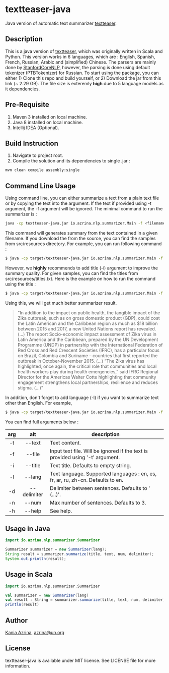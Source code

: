 # textteaser-java
Java version of automatic text summarizer [textteaser](https://github.com/DataTeaser/textteaser).

## Description
This is a java version of [textteaser](https://github.com/DataTeaser/textteaser), which was originally written in Scala and Python. This version works in 6 languages, which are : English, Spanish, French, Russian, Arabic and (simplified) Chinese. The parsers are mainly done by [StanfordCoreNLP](https://stanfordnlp.github.io/CoreNLP/), however, the parsing is done using default tokenizer (PTBTokenizer) for Russian.
To start using the package, you can either 1) Clone this repo and build yourself, or 2) Download the jar from this link (~ 2.29 GB). The file size is exteremly **high** due to 5 language models as it dependencies.


## Pre-Requisite
1. Maven 3 installed on local machine.
2. Java 8 installed on local machine.
3. Intellij IDEA (Optional).


## Build Instruction
1. Navigate to project root.
2. Compile the solution and its dependencies to single .jar :
```bash
mvn clean compile assembly:single
```


## Command Line Usage
Using command line, you can either summarize a text from a plain text file or by copying the text into the argument. If the text if provided using -t argument, the -f argument will be ignored. The minimal command to run the summarizer is :
```bash
java -cp textteaser-java.jar io.azrina.nlp.summarizer.Main -f <filename>
```
This command will generates summary from the text contained in a given filename. If you download the from the source, you can find the samples from src/resources directory. For example, you can run following command :
```bash
$ java -cp target/textteaser-java.jar io.azrina.nlp.summarizer.Main -f src/resources/sample-en.txt
```
However, we **highly** recommends to add title (-i) argument to improve the summary quality. For given samples, you can find the titles from src/resources/titles.txt. Here is the example on how to run the command using the title :
```bash
$ java -cp target/textteaser-java.jar io.azrina.nlp.summarizer.Main -f src/resources/sample-en.txt -i "Zika could end up costing Latin America and the Caribbean up to $18 billion, UN reports finds"
```
Using this, we will get much better summarizer result. 

> "In addition to the impact on public health, the tangible impact of the Zika outbreak, such as on gross domestic product (GDP), could cost the Latin American and the Caribbean region as much as $18 billion between 2015 and 2017, a new United Nations report has revealed. (...) The report Socio-economic impact assessment of Zika virus in Latin America and the Caribbean, prepared by the UN Development Programme (UNDP) in partnership with the International Federation of Red Cross and Red Crescent Societies (IFRC), has a particular focus on Brazil, Colombia and Suriname – countries that first reported the outbreak in October-November 2015. (...) “The Zika virus has highlighted, once again, the critical role that communities and local health workers play during health emergencies,” said IFRC Regional Director for the Americas Walter Cotte highlighting that community engagement strengthens local partnerships, resilience and reduces stigma. (...)"

In addition, don't forget to add language (-l) if you want to summarize text other than English. For example, 
```bash
$ java -cp target/textteaser-java.jar io.azrina.nlp.summarizer.Main -f src/resources/sample-ar.txt -i "تقرير أممي: تكلفة فيروس زيكا على بلدان الأميركتين تتراوح بين 7 و18 مليار دولار" -l ar
```
You can find full arguments below :

| arg        | alt           | description  |
| :-------------: |:-------------:| -----|
|  -t      | --text | Text content. |
| -f      | --file      | Input text file. Will be ignored if the text is provided using '-t' argument.|
| -i | --title      | Text title. Defaults to empty string. |
| -l | --lang | Text language. Supported languages : en, es, fr, ar, ru, zh-cn. Defaults to en. |
| -d | --delimiter| Delimiter between sentences. Defaults to ' (...)'.|
| -n | --num| Max number of sentences. Defaults to 3.|
| -h| --help| See help.|


## Usage in Java
```java
import io.azrina.nlp.summarizer.Summarizer

Summarizer summarizer = new Summarizer(lang); 
String result = summarizer.summarize(title, text, num, delimiter);
System.out.println(result);
```


## Usage in Scala
```scala
import io.azrina.nlp.summarizer.Summarizer

val summarizer = new Summarizer(lang)
val result : String = summarizer.summarize(title, text, num, delimiter)
println(result)
```

## Author
[Kania Azrina](https://github.com/kennyazrina), azrina@un.org 

## License
textteaser-java is available under MIT license. See LICENSE file for more information.
